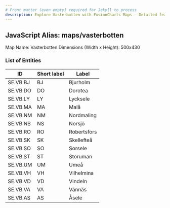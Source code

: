 ```yaml
---
# Front matter (even empty) required for Jekyll to process
description: Explore Vasterbotten with FusionCharts Maps – Detailed features for seamless integration. Try now & enhance your data visualization today! 
---
```


## JavaScript Alias: maps/vasterbotten

Map Name: Vasterbotten
Dimensions (Width x Height): 500x430





### List of Entities

ID | Short label | Label
---|---|---|
SE.VB.BJ|BJ|Bjurholm
SE.VB.DO|DO|Dorotea
SE.VB.LY|LY|Lycksele
SE.VB.MA|MA|Malå
SE.VB.NM|NM|Nordmaling
SE.VB.NS|NS|Norsjö
SE.VB.RO|RO|Robertsfors
SE.VB.SK|SK|Skellefteå
SE.VB.SO|SO|Sorsele
SE.VB.ST|ST|Storuman
SE.VB.UM|UM|Umeå
SE.VB.VH|VH|Vilhelmina
SE.VB.VD|VD|Vindeln
SE.VB.VA|VA|Vännäs
SE.VB.AS|AS|Åsele

